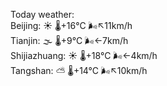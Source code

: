 Today weather:  
Beijing: ☀️   🌡️+16°C 🌬️↖11km/h  
Tianjin: 🌫  🌡️+9°C 🌬️←7km/h  
Shijiazhuang: ☀️   🌡️+18°C 🌬️←4km/h  
Tangshan: ⛅️  🌡️+14°C 🌬️↖10km/h  

